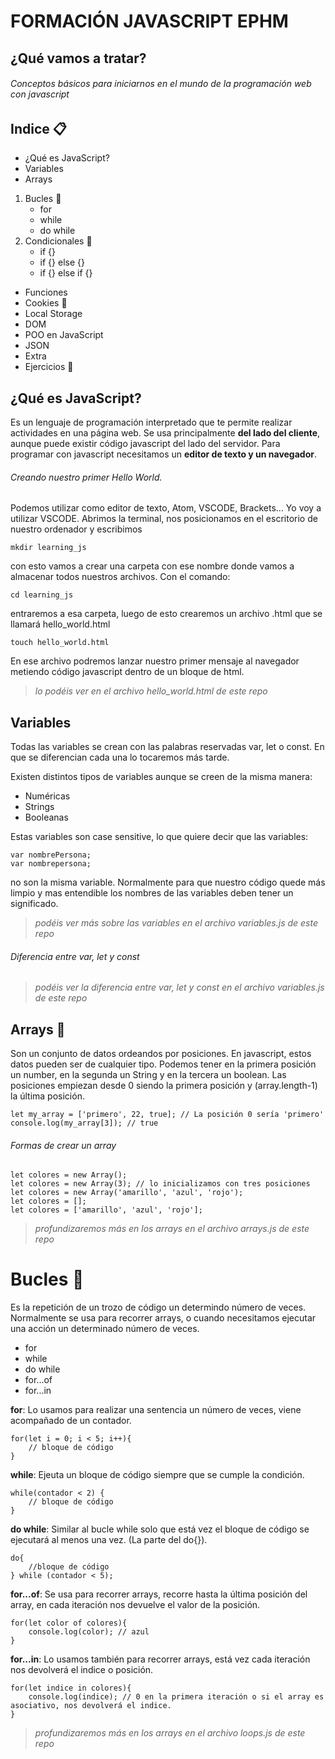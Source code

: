 # FORMACIÓN JAVASCRIPT EPHM
## ¿Qué vamos a tratar?
###### Conceptos básicos para iniciarnos en el mundo de la programación web con javascript

## Indice :clipboard:

- ¿Qué es JavaScript?
- Variables
- Arrays
1. Bucles :pushpin:
    - for
    - while
    - do while
1. Condicionales :pushpin:
    - if {}
    - if {} else {}
    - if {} else if {}
- Funciones
- Cookies :cookie:
- Local Storage
- DOM
- POO en JavaScript
- JSON
- Extra
- Ejercicios :tada:

## ¿Qué es JavaScript?

Es un lenguaje de programación interpretado que te permite realizar actividades en una página web.
Se usa principalmente **del lado del cliente**, aunque puede existir código javascript del lado del servidor.
Para programar con javascript necesitamos un **editor de texto y un navegador**.

###### Creando nuestro primer Hello World.
Podemos utilizar como editor de texto, Atom, VSCODE, Brackets...
Yo voy a utilizar VSCODE.
Abrimos la terminal, nos posicionamos en el escritorio de nuestro ordenador y escribimos
```
mkdir learning_js
```
con esto vamos a crear una carpeta con ese nombre donde vamos a almacenar todos nuestros archivos.
Con el comando:
```
cd learning_js
```
entraremos a esa carpeta, luego de esto crearemos un archivo .html que se llamará hello_world.html
```
touch hello_world.html
```
En ese archivo podremos lanzar nuestro primer mensaje al navegador metiendo código javascript dentro de un bloque de html.
> *lo podéis ver en el archivo hello_world.html de este repo*

## Variables

Todas las variables se crean con las palabras reservadas var, let o const.
En que se diferencian cada una lo tocaremos más tarde.

Existen distintos tipos de variables aunque se creen de la misma manera:
- Numéricas
- Strings
- Booleanas

Estas variables son case sensitive, lo que quiere decir que las variables:
```
var nombrePersona;
var nombrepersona;
```
no son la misma variable.
Normalmente para que nuestro código quede más limpio y mas entendible los nombres de las variables deben tener un significado.

> *podéis ver más sobre las variables en el archivo variables.js de este repo*

###### Diferencia entre var, let y const

> *podéis ver la diferencia entre var, let y const en el archivo variables.js de este repo*

## Arrays :wrench:

Son un conjunto de datos ordeandos por posiciones. En javascript, estos datos pueden ser de cualquier tipo. Podemos tener en la primera posición un number, en la segunda un String y en la tercera un boolean.
Las posiciones empiezan desde 0 siendo la primera posición y (array.length-1) la última posición.
```
let my_array = ['primero', 22, true]; // La posición 0 sería 'primero'
console.log(my_array[3]); // true
```

###### Formas de crear un array 

```
let colores = new Array();
let colores = new Array(3); // lo inicializamos con tres posiciones
let colores = new Array('amarillo', 'azul', 'rojo');
let colores = [];
let colores = ['amarillo', 'azul', 'rojo'];
```

> *profundizaremos más en los arrays en el archivo arrays.js de este repo*

# Bucles :arrows_counterclockwise:

Es la repetición de un trozo de código un determindo número de veces.
Normalmente se usa para recorrer arrays, o cuando necesitamos ejecutar una acción un determinado número de veces.

- for
- while
- do while 
- for...of
- for...in

**for**:
Lo usamos para realizar una sentencia un número de veces, viene acompañado de un contador.

```
for(let i = 0; i < 5; i++){
    // bloque de código
}
```

**while**:
Ejeuta un bloque de código siempre que se cumple la condición.

```
while(contador < 2) {
    // bloque de código
}
```

**do while**:
Similar al bucle while solo que está vez el bloque de código se ejecutará al menos una vez. (La parte del do{}).

```
do{
    //bloque de código
} while (contador < 5);
```

**for...of**:
Se usa para recorrer arrays, recorre hasta la última posición del array, en cada iteración nos devuelve el valor de la posición.

```
for(let color of colores){
    console.log(color); // azul
}
```

**for...in**:
Lo usamos también para recorrer arrays, está vez cada iteración nos devolverá el indice o posición.

```
for(let indice in colores){
    console.log(indice); // 0 en la primera iteración o si el array es asociativo, nos devolverá el indice.
}
```
> *profundizaremos más en los arrays en el archivo loops.js de este repo*
